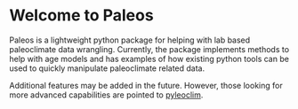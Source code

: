 # Welcome to Paleos

Paleos is a lightweight python package for helping with lab based paleoclimate
data wrangling. Currently, the package implements methods to help with age
models and has examples of how existing python tools can be used to quickly 
manipulate paleoclimate related data.

Additional features may be added in the future. However, those looking for more
advanced capabilities are pointed to [pyleoclim](https://pypi.org/project/pyleoclim/).

